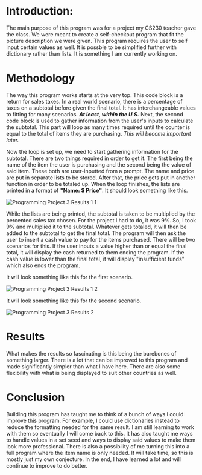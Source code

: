 # Introduction:
The main purpose of this program was for a project my CS230 teacher gave the class. We were meant to create a self-checkout program that fit the picture description we were given. This program requires the user to self input certain values as well. It is possble to be simplified further with dictionary rather than lists. It is something I am currently working on. 

# Methodology
The way this program works starts at the very top. This code block is a return for sales taxes. In a real world scenario, there is a percentage of taxes on a subtotal before given the final total. It has interchangeable values to fitting for many scenarios. ***At least, within the U.S.***
Next, the second code block is used to gather information from the user's inputs to calculate the subtotal. This part will loop as many times required until the counter is equal to the total of items they are purchasing. _This will become important later._

Now the loop is set up, we need to start gathering information for the subtotal. There are two things required in order to get it. The first being the name of the item the user is purchasing and the second being the value of said item. These both are user-inputted from a prompt. The name and price are put in separate lists to be stored. After that, the price gets put in another function in order to be totaled up. When the loop finishes, the lists are printed in a format of **"Name: $ Price"**. It should look something like this.


![Programming Project 3 Results 1 1](https://github.com/trezzytorrinz/Self-Checkout/assets/146397231/5bae3594-b80b-49d5-9be7-422169249d3c)



While the lists are being printed, the subtotal is taken to be multiplied by the percented sales tax chosen. For the project I had to do, it was 9%. So, I took 9% and multiplied it to the subtotal. Whatever gets totaled, it will then be added to the subtotal to get the final total. The program will then ask the user to insert a cash value to pay for the items purchased. There will be two scenarios for this. If the user inputs a value higher than or equal the final total, it will display the cash returned to them ending the program. If the cash value is lower than the final total, it will display "insufficient funds" which also ends the program. 

It will look something like this for the first scenario.

![Programming Project 3 Results 1 2](https://github.com/trezzytorrinz/Self-Checkout/assets/146397231/c2363f7a-df9e-45fb-a03e-464a838e66f3)

It will look something like this for the second scenario.

![Programming Project 3 Results 2](https://github.com/trezzytorrinz/Self-Checkout/assets/146397231/7d425bbb-b06b-466f-97a7-1586ae803a08)






# Results

What makes the results so fascinating is this being the barebones of something larger. There is a lot that can be improved to this program and made significantly simpler than what I have here. There are also some flexibility with what is being displayed to suit other countries as well.


# Conclusion
Building this program has taught me to think of a bunch of ways I could improve this program. For example, I could use dictionaries instead to reduce the formatting needed for the same result. I am still learning to work with them so eventually I will come back to this. It has also taught me ways to handle values in a set seed and ways to display said values to make them look more professional. There is also a possibility of me turning this into a full program where the item name is only needed. It will take time, so this is mostly just my own conjecture. In the end, I have learned a lot and will continue to improve to do better.
